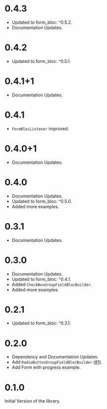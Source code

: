 # 0.4.3
* Updated to form_bloc: ^0.5.2.
* Documentation Updates.

# 0.4.2
* Updated to form_bloc: ^0.5.1.

# 0.4.1+1
* Documentation Updates.

# 0.4.1
* `FormBlocListener` improved.

# 0.4.0+1
* Documentation Updates.

# 0.4.0
* Documentation Updates.
* Updated to form_bloc: ^0.5.0.
* Added more examples.

# 0.3.1
* Documentation Updates.

# 0.3.0
* Documentation Updates.
* Updated to form_bloc: ^0.4.1.
* Added `CheckBoxGroupFieldBlocBuilder`.
* Added more examples.

# 0.2.1

* Updated to form_bloc: ^0.3.1.

# 0.2.0

* Dependency and Documentation Updates.
* Add `RadioButtonGroupFieldBlocBuilder` ([#1](https://github.com/GiancarloCode/form_bloc/issues/1)).
* Add Form with progress example.

# 0.1.0

Initial Version of the library.
